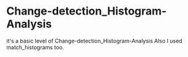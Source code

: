 # Change-detection_Histogram-Analysis
it's a basic level of Change-detection_Histogram-Analysis
Also I used match_histograms too.
